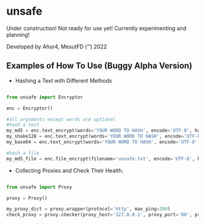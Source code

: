 # unsafe

Under construction! Not ready for use yet! Currently experimenting and planning!

Developed by Ahur4, MesutFD (™) 2022

## Examples of How To Use (Buggy Alpha Version)

* Hashing a Text with Different Methods

```python

from unsafe import Encryptor

enc = Encryptor()

#all arguments except words are optional
#hash a text
my_md5 = enc.text_encrypt(words='YOUR WORD TO HASH', encode='UTF-8', hash_method='MD5')
my_shake128 = enc.text_encrypt(words='YOUR WORD TO HASH', encode='UTF-8', hash_method='SHAKE128', count = 22)
my_base64 = enc.text_encrypt(words='YOUR WORD TO HASH', encode='UTF-8', hash_method='BASE64')

#hash a file
my_md5_file = enc.file_encrypt(filename='unsafe.txt', encode='UTF-8', hash_method='MD5')
```

* Collecting Proxies and Check Their Health.

```python

from unsafe import Proxy

proxy = Proxy()

my_proxy_dict = proxy.wrapper(protocol='http', max_ping=200)
check_proxy = proxy.checker(proxy_host='127.0.0.1', proxy_port='80', protocol='http', timeout=10)
```

